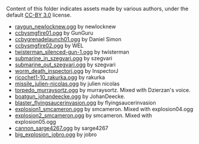 Content of this folder indicates assets made by various authors, under the default [CC-BY 3.0](https://creativecommons.org/licenses/by/3.0/) license.

* [raygun_newlocknew.ogg](https://freesound.org/people/newlocknew/sounds/514022/) by newlocknew
* [ccbysmgfire01.ogg](http://soundbible.com/2091-MP5-SMG-9mm.html) by GunGuru
* [ccbygrenadelaunch01.ogg](http://soundbible.com/2140-Grenade-Launcher-2.html) by Daniel Simon
* [ccbysmgfire02.ogg](http://soundbible.com/1575-High-Definition-Machine-Gun.html) by WEL
* [twisterman_silenced-gun-1.ogg](https://freesound.org/people/twisterman/sounds/163583/) by twisterman
* [submarine_in_szegvari.ogg](https://freesound.org/people/szegvari/sounds/572537/) by szegvari
* [submarine_out_szegvari.ogg](https://freesound.org/people/szegvari/sounds/572537/) by szegvari
* [worm_death_inspectorj.ogg](https://freesound.org/people/InspectorJ/sounds/401943/) by InspectorJ
* [ricochet1-10_rakurka.ogg](https://freesound.org/people/rakurka/sounds/109957/) by rakurka
* [missile_julien-nicolas.ogg](https://freesound.org/people/rakurka/sounds/109957/) by julien nicolas
* [torpedo_murraysortz.ogg](https://freesound.org/people/murraysortz/sounds/192501/) by murraysortz. Mixed with Dzierzan's voice.
* [boatgun_johandeecke.ogg](https://freesound.org/people/JohanDeecke/sounds/369528/) by JohanDeecke.
* [blaster_flyingsaucerinvasion.ogg](https://freesound.org/people/flyingsaucerinvasion/sounds/615812/) by flyingsaucerinvasion
* [explosion1_smcameron.ogg](https://freesound.org/people/smcameron/sounds/51467/) by smcameron. Mixed with explosion04.ogg
* [explosion2_smcameron.ogg](https://freesound.org/people/smcameron/sounds/51467/) by smcameron. Mixed with explosion05.ogg
* [cannon_sarge4267.ogg](https://freesound.org/people/sarge4267/sounds/102720/) by sarge4267
* [big_explosion_jobro.ogg](https://freesound.org/people/jobro/sounds/35463/) by jobro
